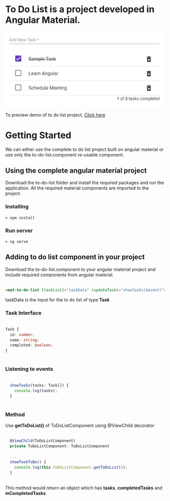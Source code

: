 # To Do List is a project developed in Angular Material.

<p align="center">
    <img  alt="To-Do-List" src="img/todolist.png" class="img-responsive">
</p>

To preview demo of to do list project, [Click here](https://stackblitz.com/edit/angular-material-todolist-wuu6qb?embed=1&file=index.html&hideExplorer=1&hideNavigation=1&view=preview)

# Getting Started

We can either use the complete to do list project built on angular material or use only the to-do-list.component re-usable component.

## Using the complete angular material project

Download the to-do-list folder and install the required packages and run the application. All the required material components are imported to the project.

### Installing

```
> npm install
```

### Run server

```
> ng serve
```

## Adding to do list component in your project
 Download the to-do-list.component to your angular material project and include required components from angular material.

```html

<mat-to-do-list [taskList]="taskData" (updateTask)="showTasks($event)"></mat-to-do-list>

```
taskData is the input for the to do list of type **Task**

### Task Interface

```typescript

Task {
  id: number;
  name: string;
  completed: boolean;
}
  
```

### Listening to events

```typescript

  showTasks(tasks: Task[]) {
    console.log(tasks);
  }
  
```
### Method

Use **getToDoList()** of ToDoListComponent using @ViewChild decorator

```typescript

  @ViewChild(ToDoListComponent)
  private ToDoListComponent: ToDoListComponent
  
  ...
  showTaskToDo() {
    console.log(this.ToDoListComponent.getToDoList());
  }
    
```
This method would return an object which has **tasks**, **completedTasks** and **inCompletedTasks**
